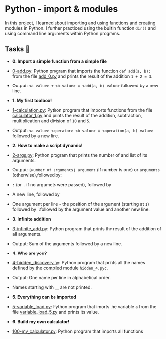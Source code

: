 # Python - import & modules

In this project, I learned about importing and using functions and creating
modules in Python. I further practiced using the builtin function
`dir()` and using command line arguments within Python programs.

## Tasks :page_with_curl:

* **0. Import a simple function from a simple file**
* [0-add.py](./0-add.py): Python program that imports the function
`def add(a, b):` from the file [add_0.py](./add_0.py) and prints the
result of the addition `1 + 2 = 3`.
* Output: `<a value> + <b value> = <add(a, b) value>` followed by a new line.

* **1. My first toolbox!**
* [1-calculation.py](./1-calculation.py): Python program that imports functions
from the file [calculator_1.py](./1-calculator.py) and prints the result
of the addition, subtraction, multiplication and division of `10` and `5`.
* Output: `<a value> <operator> <b value> = <operation(a, b) value>` followed by a new line.

* **2. How to make a script dynamic!**
* [2-args.py](./2-args.py): Python program that prints the number of
and list of its arguments.
* Output: `[Number of arguments] argument` (if number is one) or `arguments` (otherwise),followed by:
* `:` (or `.` if no argumets were passed), followed by
* A new line, followed by
* One argument per line - the position of the argument (starting at `1`) followed by `:followed by the argument value and another new line.

* **3. Infinite addition**
* [3-infinite_add.py](./3-infinite_add.py): Python program that prints the result of the
addition of all arguments.
* Output: Sum of the arguments followed by a new line.

* **4. Who are you?**
* [4-hidden_discovery.py](./4-hidden_discovery.py): Python program that prints all the
names defined by the compiled module `hidden_4.pyc`.
* Output: One name per line in alphabetical order.
* Names starting with `__` are not printed.

* **5. Everything can be imported**
* [5-variable_load.py](./5-variable_load.py): Python program that imorts the
variable `a` from the file [variable_load_5.py](./variable_load_5.py) and prints its value.

* **6. Build my own calculator!**
* [100-my_calculator.py](./100-my_calculator.py): Python program that imports all functions
